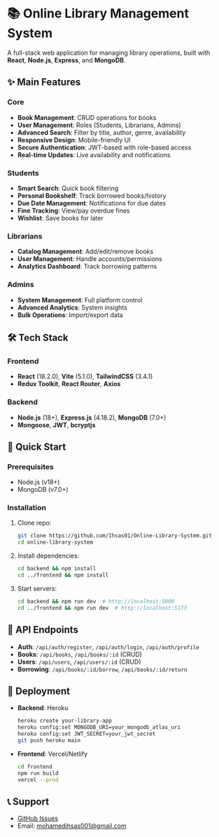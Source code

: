 # 📚 Online Library Management System

A full-stack web application for managing library operations, built with **React**, **Node.js**, **Express**, and **MongoDB**.

## ✨ Main Features
### Core
- **Book Management**: CRUD operations for books
- **User Management**: Roles (Students, Librarians, Admins)
- **Advanced Search**: Filter by title, author, genre, availability
- **Responsive Design**: Mobile-friendly UI
- **Secure Authentication**: JWT-based with role-based access
- **Real-time Updates**: Live availability and notifications

### Students
- **Smart Search**: Quick book filtering
- **Personal Bookshelf**: Track borrowed books/history
- **Due Date Management**: Notifications for due dates
- **Fine Tracking**: View/pay overdue fines
- **Wishlist**: Save books for later

### Librarians
- **Catalog Management**: Add/edit/remove books
- **User Management**: Handle accounts/permissions
- **Analytics Dashboard**: Track borrowing patterns

### Admins
- **System Management**: Full platform control
- **Advanced Analytics**: System insights
- **Bulk Operations**: Import/export data

## 🛠️ Tech Stack
### Frontend
- **React** (18.2.0), **Vite** (5.1.0), **TailwindCSS** (3.4.1)
- **Redux Toolkit**, **React Router**, **Axios**

### Backend
- **Node.js** (18+), **Express.js** (4.18.2), **MongoDB** (7.0+)
- **Mongoose**, **JWT**, **bcryptjs**

## 🚀 Quick Start
### Prerequisites
- Node.js (v18+)
- MongoDB (v7.0+)

### Installation
1. Clone repo:
   ```bash
   git clone https://github.com/Ihsas01/Online-Library-System.git
   cd online-library-system
   ```
2. Install dependencies:
   ```bash
   cd backend && npm install
   cd ../frontend && npm install
   ```
3. Start servers:
   ```bash
   cd backend && npm run dev  # http://localhost:5000
   cd ../frontend && npm run dev  # http://localhost:5173
   ```

## 🔐 API Endpoints
- **Auth**: `/api/auth/register`, `/api/auth/login`, `/api/auth/profile`
- **Books**: `/api/books`, `/api/books/:id` (CRUD)
- **Users**: `/api/users`, `/api/users/:id` (CRUD)
- **Borrowing**: `/api/books/:id/borrow`, `/api/books/:id/return`

## 🚀 Deployment
- **Backend**: Heroku
  ```bash
  heroku create your-library-app
  heroku config:set MONGODB_URI=your_mongodb_atlas_uri
  heroku config:set JWT_SECRET=your_jwt_secret
  git push heroku main
  ```
- **Frontend**: Vercel/Netlify
  ```bash
  cd frontend
  npm run build
  vercel --prod
  ```

## 📞 Support
- [GitHub Issues](https://github.com/Ihsas01/online-library-system/issues)
- Email: mohamedihsas001@gmail.com
